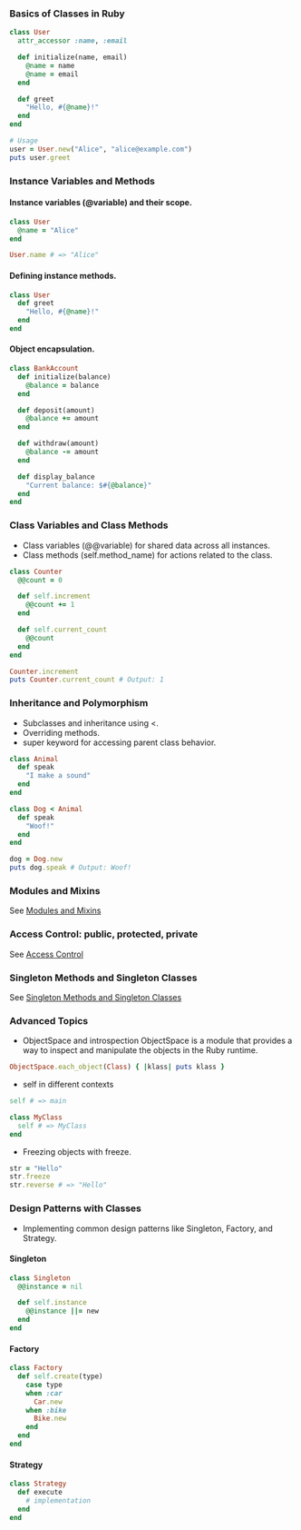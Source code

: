 ### Basics of Classes in Ruby
```ruby
class User
  attr_accessor :name, :email

  def initialize(name, email)
    @name = name
    @name = email
  end

  def greet
    "Hello, #{@name}!"
  end
end

# Usage
user = User.new("Alice", "alice@example.com")
puts user.greet
```

### Instance Variables and Methods
#### Instance variables (@variable) and their scope.
```ruby
class User
  @name = "Alice"
end

User.name # => "Alice"
```

#### Defining instance methods.
```ruby
class User
  def greet
    "Hello, #{@name}!"
  end
end
```

#### Object encapsulation.
```ruby
class BankAccount
  def initialize(balance)
    @balance = balance
  end

  def deposit(amount)
    @balance += amount
  end

  def withdraw(amount)
    @balance -= amount
  end

  def display_balance
    "Current balance: $#{@balance}"
  end
end
```

### Class Variables and Class Methods
- Class variables (@@variable) for shared data across all instances.
- Class methods (self.method_name) for actions related to the class.

```ruby
class Counter
  @@count = 0

  def self.increment
    @@count += 1
  end

  def self.current_count
    @@count
  end
end

Counter.increment
puts Counter.current_count # Output: 1
```

### Inheritance and Polymorphism
- Subclasses and inheritance using <.
- Overriding methods.
- super keyword for accessing parent class behavior.

```ruby
class Animal
  def speak
    "I make a sound"
  end
end

class Dog < Animal
  def speak
    "Woof!"
  end
end

dog = Dog.new
puts dog.speak # Output: Woof!
```

### Modules and Mixins
See [Modules and Mixins](./02_OOP_02_Access_Control.md#Modules)

### Access Control: public, protected, private
See [Access Control](./02_OOP_02_Access_Control.md)

### Singleton Methods and Singleton Classes
See [Singleton Methods and Singleton Classes](./02_OOP_02_Access_Control.md)

### Advanced Topics
- ObjectSpace and introspection
ObjectSpace is a module that provides a way to inspect and manipulate the objects in the Ruby runtime.
```ruby
ObjectSpace.each_object(Class) { |klass| puts klass }
```

- self in different contexts
```ruby
self # => main

class MyClass
  self # => MyClass
end
```

- Freezing objects with freeze.
```ruby
str = "Hello"
str.freeze
str.reverse # => "Hello"
```

### Design Patterns with Classes
- Implementing common design patterns like Singleton, Factory, and Strategy.
#### Singleton
```ruby
class Singleton
  @@instance = nil

  def self.instance
    @@instance ||= new
  end
end
```

#### Factory
```ruby
class Factory
  def self.create(type)
    case type
    when :car
      Car.new
    when :bike
      Bike.new
    end
  end
end
```

#### Strategy
```ruby
class Strategy
  def execute
    # implementation
  end
end
```


